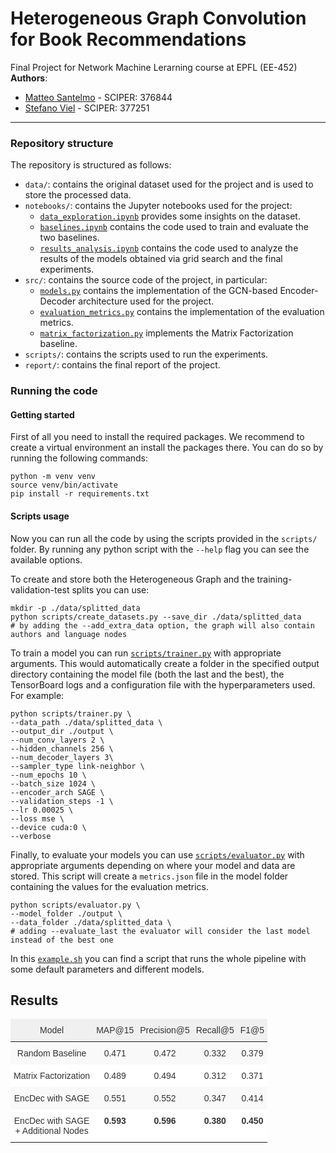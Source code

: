 # Heterogeneous Graph Convolution for Book Recommendations
Final Project for Network Machine Lerarning course at EPFL (EE-452)
**Authors**:
- [Matteo Santelmo](https://github.com/matsant01) - SCIPER: 376844
- [Stefano Viel](https://github.com/stefanoviel) - SCIPER: 377251

---

### Repository structure
The repository is structured as follows:
- `data/`: contains the original dataset used for the project and is used to store the processed data.
- `notebooks/`: contains the Jupyter notebooks used for the project:
    - [`data_exploration.ipynb`](notebooks/data_exploration.ipynb) provides some insights on the dataset.
    - [`baselines.ipynb`](notebooks/baselines.ipynb) contains the code used to train and evaluate the two baselines.
    - [`results_analysis.ipynb`](notebooks/results_analysis.ipynb) contains the code used to analyze the results of the models obtained via grid search and the final experiments.
- `src/`: contains the source code of the project, in particular:
    - [`models.py`](src/models.py) contains the implementation of the GCN-based Encoder-Decoder architecture used for the project.
    - [`evaluation_metrics.py`](src/evaluation_metrics.py) contains the implementation of the evaluation metrics.
    - [`matrix_factorization.py`](src/matrix_factorization.py) implements the Matrix Factorization baseline.
- `scripts/`: contains the scripts used to run the experiments.
- `report/`: contains the final report of the project.

### Running the code
#### Getting started
First of all you need to install the required packages. We recommend to create a virtual environment an install the packages there. You can do so by running the following commands:
```shell
python -m venv venv
source venv/bin/activate
pip install -r requirements.txt
```
#### Scripts usage 
Now you can run all the code by using the scripts provided in the `scripts/` folder. By running any python script with the `--help` flag you can see the available options.

To create and store both the Heterogeneous Graph and the training-validation-test splits you can use:
```shell
mkdir -p ./data/splitted_data
python scripts/create_datasets.py --save_dir ./data/splitted_data
# by adding the --add_extra_data option, the graph will also contain authors and language nodes
```

To train a model you can run [`scripts/trainer.py`](scripts/trainer.py) with appropriate arguments. This would automatically create a folder in the specified output directory containing the model file (both the last and the best), the TensorBoard logs and a configuration file with the hyperparameters used. For example:
```shell
python scripts/trainer.py \
--data_path ./data/splitted_data \
--output_dir ./output \
--num_conv_layers 2 \
--hidden_channels 256 \
--num_decoder_layers 3\
--sampler_type link-neighbor \
--num_epochs 10 \
--batch_size 1024 \
--encoder_arch SAGE \
--validation_steps -1 \
--lr 0.00025 \
--loss mse \
--device cuda:0 \
--verbose
```
Finally, to evaluate your models you can use [`scripts/evaluator.py`](scripts/evaluator.py) with appropriate arguments depending on where your model and data are stored. This script will create a `metrics.json` file in the model folder containing the values for the evaluation metrics.
```shell
python scripts/evaluator.py \
--model_folder ./output \
--data_folder ./data/splitted_data \
# adding --evaluate_last the evaluator will consider the last model instead of the best one
```
In this [`example.sh`](scripts/shell/example.sh) you can find a script that runs the whole pipeline with some default parameters and different models.

## Results
<style type="text/css">
.tg  {border-collapse:collapse;border-color:#ccc;border-spacing:0;}
.tg td{background-color:#fff;border-color:#ccc;border-style:solid;border-width:0px;color:#333;
  font-family:Arial, sans-serif;font-size:14px;overflow:hidden;padding:10px 5px;word-break:normal;}
.tg th{background-color:#f0f0f0;border-color:#ccc;border-style:solid;border-width:0px;color:#333;
  font-family:Arial, sans-serif;font-size:14px;font-weight:normal;overflow:hidden;padding:10px 5px;word-break:normal;}
.tg .tg-c3ow{border-color:inherit;text-align:center;vertical-align:top}
.tg .tg-abip{background-color:#f9f9f9;border-color:inherit;text-align:center;vertical-align:top}
</style>
<table class="tg"><thead>
  <tr>
    <th class="tg-c3ow">Model</th>
    <th class="tg-c3ow">MAP@15</th>
    <th class="tg-c3ow">Precision@5</th>
    <th class="tg-c3ow">Recall@5</th>
    <th class="tg-c3ow">F1@5</th>
  </tr></thead>
<tbody>
  <tr>
    <td class="tg-abip">Random Baseline</td>
    <td class="tg-abip">0.471</td>
    <td class="tg-abip">0.472</td>
    <td class="tg-abip">0.332</td>
    <td class="tg-abip">0.379</td>
  </tr>
  <tr>
    <td class="tg-c3ow">Matrix Factorization</td>
    <td class="tg-c3ow">0.489</td>
    <td class="tg-c3ow">0.494</td>
    <td class="tg-c3ow">0.312</td>
    <td class="tg-c3ow">0.371</td>
  </tr>
  <tr>
    <td class="tg-abip">EncDec with SAGE</td>
    <td class="tg-abip">0.551</td>
    <td class="tg-abip">0.552</td>
    <td class="tg-abip">0.347</td>
    <td class="tg-abip">0.414</td>
  </tr>
  <tr>
    <td class="tg-c3ow">EncDec with SAGE<br>+ Additional Nodes</td>
    <td class="tg-c3ow"><span style="font-weight:bold">0.593</span></td>
    <td class="tg-c3ow"><span style="font-weight:bold">0.596</span></td>
    <td class="tg-c3ow"><span style="font-weight:bold">0.380</span></td>
    <td class="tg-c3ow"><span style="font-weight:bold">0.450</span></td>
  </tr>
</tbody></table>